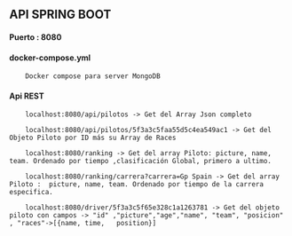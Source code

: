

## API SPRING BOOT

#### Puerto : 8080

#### docker-compose.yml

        Docker compose para server MongoDB
        
      
#### Api REST

        localhost:8080/api/pilotos -> Get del Array Json completo
        
        localhost:8080/api/pilotos/5f3a3c5faa55d5c4ea549ac1 -> Get del Objeto Piloto por ID más su Array de Races
        
        localhost:8080/ranking -> Get del array Piloto: picture, name, team. Ordenado por tiempo ,clasificación Global, primero a ultimo.
        
        localhost:8080/ranking/carrera?carrera=Gp Spain -> Get del array Piloto :  picture, name, team. Ordenado por tiempo de la carrera especifica.
        
        localhost:8080/driver/5f3a3c5f65e328c1a1263781 -> Get del objeto piloto con campos -> "id" ,"picture","age","name", "team", "posicion" , "races"->[{name, time,   position}] 
